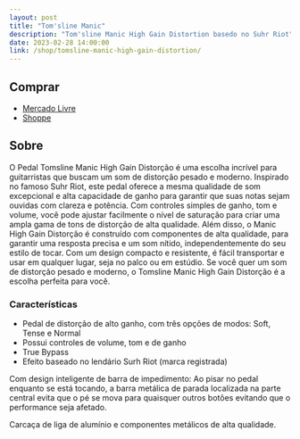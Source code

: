 ```yaml
---
layout: post
title: "Tom'sline Manic"
description: "Tom'sline Manic High Gain Distortion basedo no Suhr Riot"
date: 2023-02-28 14:00:00
link: /shop/tomsline-manic-high-gain-distortion/
---
```


<!-- Unboxing e review

<div class="video-container">
    <iframe width="560" height="315" src="https://www.youtube.com/embed/aBFcO8Ol70U" title="YouTube video player" frameborder="0" allow="accelerometer; autoplay; clipboard-write; encrypted-media; gyroscope; picture-in-picture; web-share" allowfullscreen></iframe>
</div> -->

## Comprar

- [Mercado Livre](https://produto.mercadolivre.com.br/MLB-2625158316-pedal-tomsline-manic-high-gain-distorco-suhr-riot-_JM)
- [Shoppe](https://shope.ee/8zXzTzo6dP)

## Sobre

O Pedal Tomsline Manic High Gain Distorção é uma escolha incrível para guitarristas que buscam um som de distorção pesado e moderno. Inspirado no famoso Suhr Riot, este pedal oferece a mesma qualidade de som excepcional e alta capacidade de ganho para garantir que suas notas sejam ouvidas com clareza e potência. Com controles simples de ganho, tom e volume, você pode ajustar facilmente o nível de saturação para criar uma ampla gama de tons de distorção de alta qualidade. Além disso, o Manic High Gain Distorção é construído com componentes de alta qualidade, para garantir uma resposta precisa e um som nítido, independentemente do seu estilo de tocar. Com um design compacto e resistente, é fácil transportar e usar em qualquer lugar, seja no palco ou em estúdio. Se você quer um som de distorção pesado e moderno, o Tomsline Manic High Gain Distorção é a escolha perfeita para você.

### Características

- Pedal de distorção de alto ganho, com três opções de modos: Soft, Tense e Normal
- Possui controles de volume, tom e de ganho
- True Bypass
- Efeito baseado no lendário Surh Riot (marca registrada)

Com design inteligente de barra de impedimento: Ao pisar no pedal enquanto se está tocando, a barra metálica de parada localizada na parte central evita que o pé se mova para quaisquer outros botões evitando que o performance seja afetado.

Carcaça de liga de alumínio e componentes metálicos de alta qualidade.
